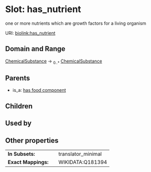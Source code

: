 
# Slot: has_nutrient


one or more nutrients which are growth factors for a living organism

URI: [biolink:has_nutrient](https://w3id.org/biolink/vocab/has_nutrient)


## Domain and Range

[ChemicalSubstance](ChemicalSubstance.md) &#8594;  <sub>0..*</sub> [ChemicalSubstance](ChemicalSubstance.md)

## Parents

 *  is_a: [has food component](has_food_component.md)

## Children


## Used by


## Other properties

|  |  |  |
| --- | --- | --- |
| **In Subsets:** | | translator_minimal |
| **Exact Mappings:** | | WIKIDATA:Q181394 |

